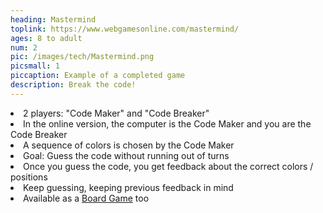 ```yaml
---
heading: Mastermind
toplink: https://www.webgamesonline.com/mastermind/
ages: 8 to adult
num: 2
pic: /images/tech/Mastermind.png
picsmall: 1
piccaption: Example of a completed game
description: Break the code!
---
```

<li>2 players: "Code Maker" and "Code Breaker"</li>
<li>In the online version, the computer is the Code Maker  and you are the Code Breaker</li>
<li>A sequence of colors is chosen by the Code Maker</li>
<li>Goal: Guess the code without running out of turns</li>
<li>Once you guess the code, you get feedback about the correct colors / positions</li>
<li>Keep guessing, keeping previous feedback in mind</li>
<li>Available as a <a href="https://www.amazon.com/Pressman-3024-Mastermind-in-Tin/dp/0681520531/" target="_blank">Board Game</a> too</li>
